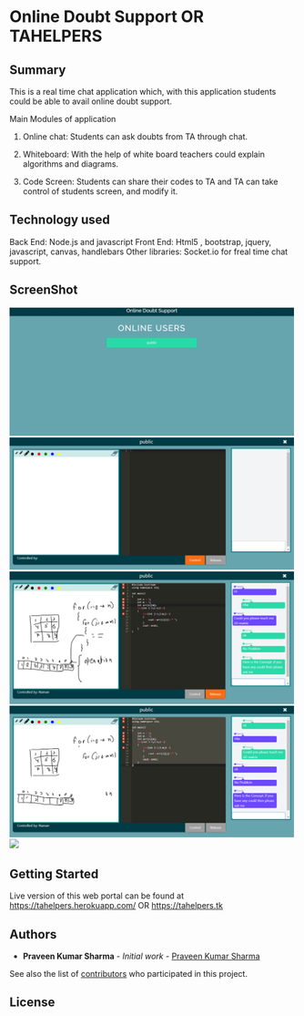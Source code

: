 # Online Doubt Support OR TAHELPERS

## Summary
This is a real time chat application which,
with this application students could be able to avail online doubt support.

Main Modules of application
1. Online chat:
   Students can ask doubts from TA through chat.

2. Whiteboard:
   With the help of white board teachers could explain algorithms and diagrams.

3. Code Screen:
   Students can share their codes to TA and TA can take control of students
   screen, and modify it.
   
## Technology used
Back End: Node.js and javascript
Front End: Html5 , bootstrap, jquery, javascript, canvas, handlebars
Other libraries: Socket.io for freal time chat support.

## ScreenShot

<img src="ScreenShot/screenashot3.jpg" width="500" />
<img src="ScreenShot/screenshot 2.jpg" width="500" />
<img src="ScreenShot/screenshot1.jpg" width="500" />
<img src="ScreenShot/screenshot 1.1.jpg" width="500" />
<img src="ScreenShot/screenshot5.jpg" width="500" />

## Getting Started

Live version of this web portal can be found at
https://tahelpers.herokuapp.com/
OR
https://tahelpers.tk

## Authors

* **Praveen Kumar Sharma** - *Initial work* - [Praveen Kumar Sharma](https://github.com/Praveen101997)

See also the list of [contributors](https://github.com/Praveen101997/doubtsolverportal/contributors) who participated in this project.

## License
